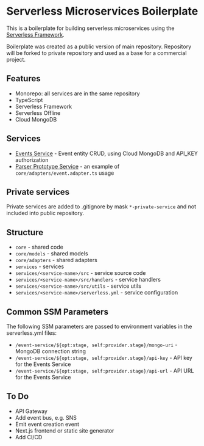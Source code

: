 # Serverless Microservices Boilerplate

This is a boilerplate for building serverless microservices using the [Serverless Framework](https://serverless.com/).

Boilerplate was created as a public version of main repository. Repository will be forked to private repository and used as a base for a commercial project.

## Features

- Monorepo: all services are in the same repository
- TypeScript
- Serverless Framework
- Serverless Offline
- Cloud MongoDB

## Services

- [Events Service](services/events-service/README.md) - Event entity CRUD, using Cloud MongoDB and API_KEY authorization
- [Parser Prototype Service](services/parser-proto-service/README.md) - an example of `core/adapters/event.adapter.ts` usage

## Private services

Private services are added to .gitignore by mask `*-private-service` and not included into public repository.

## Structure

- `core` - shared code
- `core/models` - shared models
- `core/adapters` - shared adapters
- `services` - services
- `services/<service-name>/src` - service source code
- `services/<service-name>/src/handlers` - service handlers
- `services/<service-name>/src/utils` - service utils
- `services/<service-name>/serverless.yml` - service configuration


## Common SSM Parameters

The following SSM parameters are passed to environment variables in the serverless.yml files:

- `/event-service/${opt:stage, self:provider.stage}/mongo-uri` - MongoDB connection string
- `/event-service/${opt:stage, self:provider.stage}/api-key` - API key for the Events Service
- `/event-service/${opt:stage, self:provider.stage}/api-url` - API URL for the Events Service

## To Do

- API Gateway
- Add event bus, e.g. SNS
- Emit event creation event
- Next.js frontend or static site generator
- Add CI/CD
